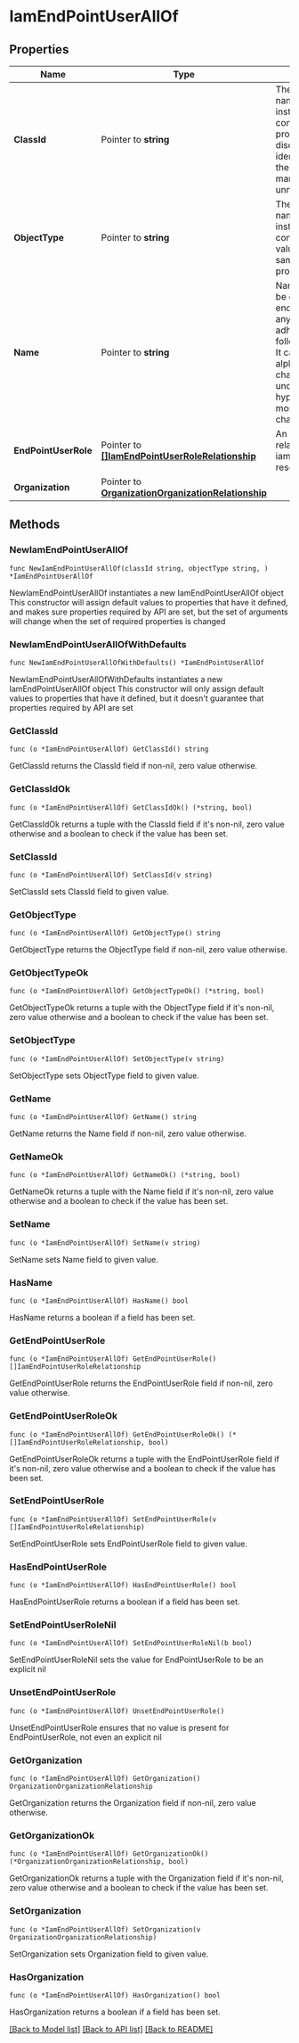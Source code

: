 # IamEndPointUserAllOf

## Properties

Name | Type | Description | Notes
------------ | ------------- | ------------- | -------------
**ClassId** | Pointer to **string** | The fully-qualified name of the instantiated, concrete type. This property is used as a discriminator to identify the type of the payload when marshaling and unmarshaling data. | [default to "iam.EndPointUser"]
**ObjectType** | Pointer to **string** | The fully-qualified name of the instantiated, concrete type. The value should be the same as the &#39;ClassId&#39; property. | [default to "iam.EndPointUser"]
**Name** | Pointer to **string** | Name of the user to be created on the endpoint. It can be any string that adheres to the following constraints. It can have alphanumeric characters, dots, underscores and hyphen. It cannot be more than 16 characters. | [optional] 
**EndPointUserRole** | Pointer to [**[]IamEndPointUserRoleRelationship**](iam.EndPointUserRole.Relationship.md) | An array of relationships to iamEndPointUserRole resources. | [optional] 
**Organization** | Pointer to [**OrganizationOrganizationRelationship**](organization.Organization.Relationship.md) |  | [optional] 

## Methods

### NewIamEndPointUserAllOf

`func NewIamEndPointUserAllOf(classId string, objectType string, ) *IamEndPointUserAllOf`

NewIamEndPointUserAllOf instantiates a new IamEndPointUserAllOf object
This constructor will assign default values to properties that have it defined,
and makes sure properties required by API are set, but the set of arguments
will change when the set of required properties is changed

### NewIamEndPointUserAllOfWithDefaults

`func NewIamEndPointUserAllOfWithDefaults() *IamEndPointUserAllOf`

NewIamEndPointUserAllOfWithDefaults instantiates a new IamEndPointUserAllOf object
This constructor will only assign default values to properties that have it defined,
but it doesn't guarantee that properties required by API are set

### GetClassId

`func (o *IamEndPointUserAllOf) GetClassId() string`

GetClassId returns the ClassId field if non-nil, zero value otherwise.

### GetClassIdOk

`func (o *IamEndPointUserAllOf) GetClassIdOk() (*string, bool)`

GetClassIdOk returns a tuple with the ClassId field if it's non-nil, zero value otherwise
and a boolean to check if the value has been set.

### SetClassId

`func (o *IamEndPointUserAllOf) SetClassId(v string)`

SetClassId sets ClassId field to given value.


### GetObjectType

`func (o *IamEndPointUserAllOf) GetObjectType() string`

GetObjectType returns the ObjectType field if non-nil, zero value otherwise.

### GetObjectTypeOk

`func (o *IamEndPointUserAllOf) GetObjectTypeOk() (*string, bool)`

GetObjectTypeOk returns a tuple with the ObjectType field if it's non-nil, zero value otherwise
and a boolean to check if the value has been set.

### SetObjectType

`func (o *IamEndPointUserAllOf) SetObjectType(v string)`

SetObjectType sets ObjectType field to given value.


### GetName

`func (o *IamEndPointUserAllOf) GetName() string`

GetName returns the Name field if non-nil, zero value otherwise.

### GetNameOk

`func (o *IamEndPointUserAllOf) GetNameOk() (*string, bool)`

GetNameOk returns a tuple with the Name field if it's non-nil, zero value otherwise
and a boolean to check if the value has been set.

### SetName

`func (o *IamEndPointUserAllOf) SetName(v string)`

SetName sets Name field to given value.

### HasName

`func (o *IamEndPointUserAllOf) HasName() bool`

HasName returns a boolean if a field has been set.

### GetEndPointUserRole

`func (o *IamEndPointUserAllOf) GetEndPointUserRole() []IamEndPointUserRoleRelationship`

GetEndPointUserRole returns the EndPointUserRole field if non-nil, zero value otherwise.

### GetEndPointUserRoleOk

`func (o *IamEndPointUserAllOf) GetEndPointUserRoleOk() (*[]IamEndPointUserRoleRelationship, bool)`

GetEndPointUserRoleOk returns a tuple with the EndPointUserRole field if it's non-nil, zero value otherwise
and a boolean to check if the value has been set.

### SetEndPointUserRole

`func (o *IamEndPointUserAllOf) SetEndPointUserRole(v []IamEndPointUserRoleRelationship)`

SetEndPointUserRole sets EndPointUserRole field to given value.

### HasEndPointUserRole

`func (o *IamEndPointUserAllOf) HasEndPointUserRole() bool`

HasEndPointUserRole returns a boolean if a field has been set.

### SetEndPointUserRoleNil

`func (o *IamEndPointUserAllOf) SetEndPointUserRoleNil(b bool)`

 SetEndPointUserRoleNil sets the value for EndPointUserRole to be an explicit nil

### UnsetEndPointUserRole
`func (o *IamEndPointUserAllOf) UnsetEndPointUserRole()`

UnsetEndPointUserRole ensures that no value is present for EndPointUserRole, not even an explicit nil
### GetOrganization

`func (o *IamEndPointUserAllOf) GetOrganization() OrganizationOrganizationRelationship`

GetOrganization returns the Organization field if non-nil, zero value otherwise.

### GetOrganizationOk

`func (o *IamEndPointUserAllOf) GetOrganizationOk() (*OrganizationOrganizationRelationship, bool)`

GetOrganizationOk returns a tuple with the Organization field if it's non-nil, zero value otherwise
and a boolean to check if the value has been set.

### SetOrganization

`func (o *IamEndPointUserAllOf) SetOrganization(v OrganizationOrganizationRelationship)`

SetOrganization sets Organization field to given value.

### HasOrganization

`func (o *IamEndPointUserAllOf) HasOrganization() bool`

HasOrganization returns a boolean if a field has been set.


[[Back to Model list]](../README.md#documentation-for-models) [[Back to API list]](../README.md#documentation-for-api-endpoints) [[Back to README]](../README.md)


